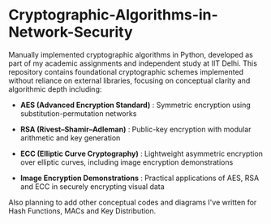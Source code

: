 # Cryptographic-Algorithms-in-Network-Security
Manually implemented cryptographic algorithms in Python, developed as part of my academic assignments and independent study at IIT Delhi.  This repository contains foundational cryptographic schemes implemented without reliance on external libraries, focusing on conceptual clarity and algorithmic depth including:


- **AES (Advanced Encryption Standard)** : Symmetric encryption using substitution-permutation networks

- **RSA (Rivest–Shamir–Adleman)** : Public-key encryption with modular arithmetic and key generation

- **ECC (Elliptic Curve Cryptography)** :  Lightweight asymmetric encryption over elliptic curves, including image encryption demonstrations

- **Image Encryption Demonstrations** : Practical applications of AES, RSA and ECC in securely encrypting visual data

Also planning to add other conceptual codes and diagrams I've written for Hash Functions, MACs and Key Distribution. 
